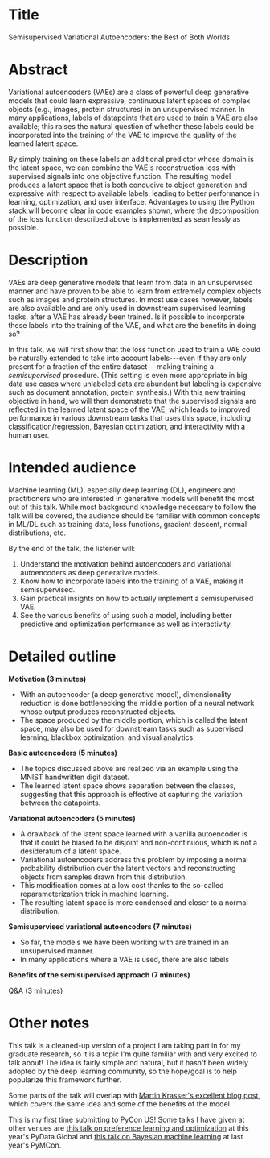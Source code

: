 # Title

Semisupervised Variational Autoencoders: the Best of Both Worlds

# Abstract

Variational autoencoders (VAEs) are a class of powerful deep generative models that could learn expressive, continuous latent spaces of complex objects (e.g., images, protein structures) in an unsupervised manner.
In many applications, labels of datapoints that are used to train a VAE are also available; this raises the natural question of whether these labels could be incorporated into the training of the VAE to improve the quality of the learned latent space.

By simply training on these labels an additional predictor whose domain is the latent space, we can combine the VAE's reconstruction loss with supervised signals into one objective function.
The resulting model produces a latent space that is both conducive to object generation and expressive with respect to available labels, leading to better performance in learning, optimization, and user interface.
Advantages to using the Python stack will become clear in code examples shown, where the decomposition of the loss function described above is implemented as seamlessly as possible.

# Description

VAEs are deep generative models that learn from data in an unsupervised manner and have proven to be able to learn from extremely complex objects such as images and protein structures.
In most use cases however, labels are also available and are only used in downstream supervised learning tasks, after a VAE has already been trained.
Is it possible to incorporate these labels into the training of the VAE, and what are the benefits in doing so?

In this talk, we will first show that the loss function used to train a VAE could be naturally extended to take into account labels---even if they are only present for a fraction of the entire dataset---making training a _semisupervised_ procedure.
(This setting is even more appropriate in big data use cases where unlabeled data are abundant but labeling is expensive such as document annotation, protein synthesis.)
With this new training objective in hand, we will then demonstrate that the supervised signals are reflected in the learned latent space of the VAE, which leads to improved performance in various downstream tasks that uses this space, including classification/regression, Bayesian optimization, and interactivity with a human user.

# Intended audience

Machine learning (ML), especially deep learning (DL), engineers and practitioners who are interested in generative models will benefit the most out of this talk.
While most background knowledge necessary to follow the talk will be covered, the audience should be familiar with common concepts in ML/DL such as training data, loss functions, gradient descent, normal distributions, etc.

By the end of the talk, the listener will:
1. Understand the motivation behind autoencoders and variational autoencoders as deep generative models.
2. Know how to incorporate labels into the training of a VAE, making it semisupervised.
3. Gain practical insights on how to actually implement a semisupervised VAE.
4. See the various benefits of using such a model, including better predictive and optimization performance as well as interactivity.

# Detailed outline

**Motivation (3 minutes)**
- With an autoencoder (a deep generative model), dimensionality reduction is done bottlenecking the middle portion of a neural network whose output produces reconstructed objects.
- The space produced by the middle portion, which is called the latent space, may also be used for downstream tasks such as supervised learning, blackbox optimization, and visual analytics.

**Basic autoencoders (5 minutes)**
- The topics discussed above are realized via an example using the MNIST handwritten digit dataset.
- The learned latent space shows separation between the classes, suggesting that this approach is effective at capturing the variation between the datapoints.

**Variational autoencoders (5 minutes)**
- A drawback of the latent space learned with a vanilla autoencoder is that it could be biased to be disjoint and non-continuous, which is not a desideratum of a latent space.
- Variational autoencoders address this problem by imposing a normal probability distribution over the latent vectors and reconstructing objects from samples drawn from this distribution.
- This modification comes at a low cost thanks to the so-called reparameterization trick in machine learning.
- The resulting latent space is more condensed and closer to a normal distribution.

**Semisupervised variational autoencoders (7 minutes)**
- So far, the models we have been working with are trained in an unsupervised manner.
- In many applications where a VAE is used, there are also labels

**Benefits of the semisupervised approach (7 minutes)**

Q&A (3 minutes)

# Other notes

This talk is a cleaned-up version of a project I am taking part in for my graduate research, so it is a topic I'm quite familiar with and very excited to talk about!
The idea is fairly simple and natural, but it hasn't been widely adopted by the deep learning community, so the hope/goal is to help popularize this framework further.

Some parts of the talk will overlap with [Martin Krasser's excellent blog post](https://github.com/krasserm/bayesian-machine-learning/blob/dev/autoencoder-applications/variational_autoencoder_opt.ipynb), which covers the same idea and some of the benefits of the model.

This is my first time submitting to PyCon US!
Some talks I have given at other venues are [this talk on preference learning and optimization](https://pydata.org/global2021/schedule/presentation/133/making-the-perfect-cup-of-joe-active-preference-learning-and-optimization-under-uncertainty/) at this year's PyData Global and [this talk on Bayesian machine learning](https://discourse.pymc.io/t/bayesian-machine-learning-a-pymc-centric-introduction-by-quan-nguyen/5985) at last year's PyMCon.
